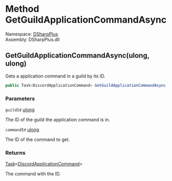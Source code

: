 # Method GetGuildApplicationCommandAsync

Namespace: [DSharpPlus](DSharpPlus.md)  
Assembly: DSharpPlus.dll

## <a id="DSharpPlus_DiscordClient_GetGuildApplicationCommandAsync_System_UInt64_System_UInt64_"></a>GetGuildApplicationCommandAsync\(ulong, ulong\)

Gets a application command in a guild by its ID.

```csharp
public Task<DiscordApplicationCommand> GetGuildApplicationCommandAsync(ulong guildId, ulong commandId)
```

### Parameters

`guildId` [ulong](https://learn.microsoft.com/dotnet/api/system.uint64)

The ID of the guild the application command is in.

`commandId` [ulong](https://learn.microsoft.com/dotnet/api/system.uint64)

The ID of the command to get.

### Returns

[Task](https://learn.microsoft.com/dotnet/api/system.threading.tasks.task\-1)<[DiscordApplicationCommand](DSharpPlus.Entities.DiscordApplicationCommand.md)\>

The command with the ID.

